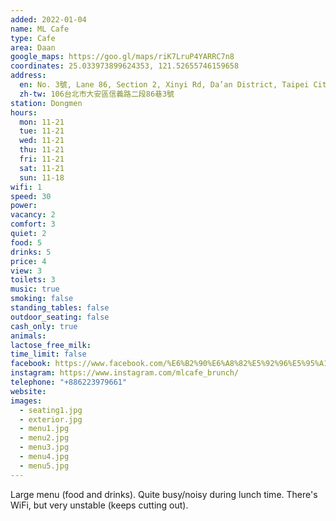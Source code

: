 ```yaml
---
added: 2022-01-04
name: ML Cafe
type: Cafe
area: Daan
google_maps: https://goo.gl/maps/riK7LruP4YARRC7n8
coordinates: 25.033973899624353, 121.52655746159658
address:
  en: No. 3號, Lane 86, Section 2, Xinyi Rd, Da’an District, Taipei City, 106
  zh-tw: 106台北市大安區信義路二段86巷3號
station: Dongmen
hours:
  mon: 11-21
  tue: 11-21
  wed: 11-21
  thu: 11-21
  fri: 11-21
  sat: 11-21
  sun: 11-18
wifi: 1
speed: 30
power: 
vacancy: 2
comfort: 3
quiet: 2
food: 5
drinks: 5
price: 4
view: 3
toilets: 3
music: true
smoking: false
standing_tables: false
outdoor_seating: false
cash_only: true
animals: 
lactose_free_milk: 
time_limit: false
facebook: https://www.facebook.com/%E6%B2%90%E6%A8%82%E5%92%96%E5%95%A1-%E4%BF%A1%E7%BE%A9%E6%9D%B1%E9%96%80%E5%BA%97-1050753418364230/
instagram: https://www.instagram.com/mlcafe_brunch/
telephone: "+886223979661"
website: 
images:
  - seating1.jpg
  - exterior.jpg
  - menu1.jpg
  - menu2.jpg
  - menu3.jpg
  - menu4.jpg
  - menu5.jpg
---
```


Large menu (food and drinks). Quite busy/noisy during lunch time. There's WiFi, but very unstable (keeps cutting out).
